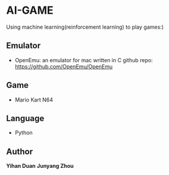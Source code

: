# AI-GAME
Using machine learning(reinforcement learning) to play games:)

## Emulator
* OpenEmu: an emulator for mac written in C
github repo: https://github.com/OpenEmu/OpenEmu

## Game
* Mario Kart N64

## Language
* Python

## Author
**Yihan Duan**
**Junyang Zhou**
